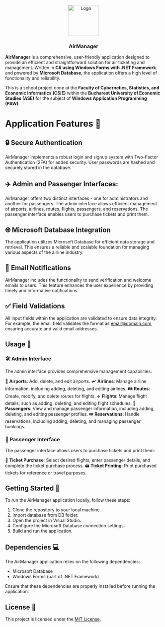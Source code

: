 <p align="center">
    <img src="https://i.imgur.com/qW5Udoj.png" alt="Logo" width="100">
    <h3 align="center">AirManager</h3>
</p

**AirManager** is a comprehensive, user-friendly application designed to provide an efficient and straightforward solution for air ticketing and management. Written in **C# using Windows Forms with .NET Framework** and powered by **Microsoft Database**, the application offers a high level of functionality and reliability.

This is a school project done at the **Faculty of Cybernetics, Statistics, and Economic Informatics (CSIE)** within the **Bucharest University of Economic Studies (ASE)** for the subject of **Windows Application Programming (PAW)**.

# Application Features 💪

## 🔒 Secure Authentication
 AirManager implements a robust login and signup system with Two-Factor Authentication (2FA) for added security. User passwords are hashed and securely stored in the database.

## ✈️ **Admin and Passenger Interfaces**: 
 AirManager offers two distinct interfaces - one for administrators and another for passengers. The admin interface allows efficient management of airports, airlines, routes, flights, passengers, and reservations. The passenger interface enables users to purchase tickets and print them. 

## 🌐 Microsoft Database Integration
 The application utilizes Microsoft Database for efficient data storage and retrieval. This ensures a reliable and scalable foundation for managing various aspects of the airline industry. 

## 📧 Email Notifications
 AirManager includes the functionality to send verification and welcome emails to users. This feature enhances the user experience by providing timely and informative notifications. 

## ✅ Field Validations
 All input fields within the application are validated to ensure data integrity. For example, the email field validates the format as email@domain.com, ensuring accurate and valid email addresses.

## Usage 👀

### 🛠️ Admin Interface
The admin interface provides comprehensive management capabilities:

🛫 **Airports**: Add, delete, and edit airports.
🛩️ **Airlines**: Manage airline information, including adding, deleting, and editing airlines.
🛤️ **Routes**: Create, modify, and delete routes for flights.
✈️ **Flights**: Manage flight details, such as adding, deleting, and editing flight schedules.
👤 **Passengers**: View and manage passenger information, including adding, deleting, and editing passenger profiles. 
🎟️ **Reservations**: Handle reservations, including adding, deleting, and managing passenger bookings. 

### 🧳 Passenger Interface
The passenger interface allows users to purchase tickets and print them: 

🎫 **Ticket Purchase**: Select desired flights, enter passenger details, and complete the ticket purchase process. 
🖨️ **Ticket Printing**: Print purchased tickets for reference or travel purposes.

## Getting Started 📝
To run the AirManager application locally, follow these steps:
1. Clone the repository to your local machine.
2. Import database from DB folder.
3. Open the project in Visual Studio.
5. Configure the Microsoft Database connection settings.
6. Build and run the application.

## Dependencies 💻
The AirManager application relies on the following dependencies:
- Microsoft Database
- Windows Forms (part of .NET Framework)

Ensure that these dependencies are properly installed before running the application.

## License 🪪
This project is licensed under the [MIT License](LICENSE).
